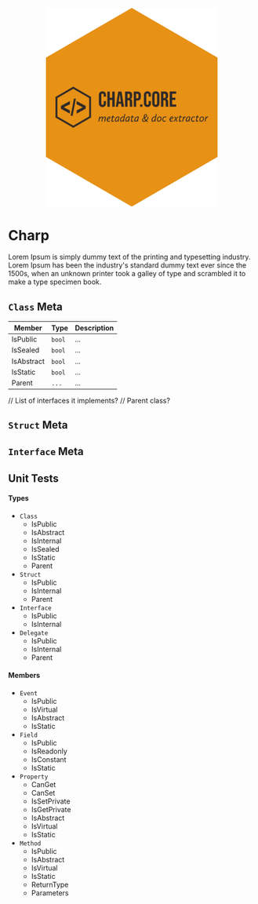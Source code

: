 <p align="center">
  <img src="./docs/media/charp-core-logo.png" style="width: 350px;margin-left: auto;margin-right: auto;">
</p>

# Charp

Lorem Ipsum is simply dummy text of the printing and typesetting industry. Lorem Ipsum has been the industry's standard dummy text ever since the 1500s, when an unknown printer took a galley of type and scrambled it to make a type specimen book. 


## `Class` Meta

| Member | Type | Description |
| ------ | ---- | ----------- |
| IsPublic | `bool` | ... |
| IsSealed | `bool` | ... |
| IsAbstract | `bool` | ... |
| IsStatic | `bool` | ... |
| Parent | `...` | ... |

// List of interfaces it implements?
// Parent class?

## `Struct` Meta

## `Interface` Meta

## Unit Tests

#### Types

- `Class`
  - IsPublic
  - IsAbstract
  - IsInternal
  - IsSealed
  - IsStatic
  - Parent
- `Struct`
  - IsPublic
  - IsInternal
  - Parent
- `Interface`
  - IsPublic
  - IsInternal
- `Delegate`
  - IsPublic
  - IsInternal
  - Parent

#### Members

- `Event`
  - IsPublic
  - IsVirtual
  - IsAbstract
  - IsStatic
- `Field`
  - IsPublic
  - IsReadonly
  - IsConstant
  - IsStatic
- `Property`
  - CanGet
  - CanSet
  - IsSetPrivate
  - IsGetPrivate
  - IsAbstract
  - IsVirtual
  - IsStatic
- `Method`
  - IsPublic
  - IsAbstract
  - IsVirtual
  - IsStatic
  - ReturnType
  - Parameters
